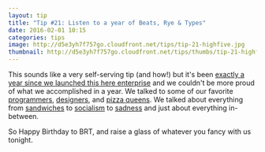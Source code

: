 ```yaml
---
layout: tip
title: "Tip #21: Listen to a year of Beats, Rye & Types"
date: 2016-02-01 10:15
categories: tips
image: http://d5e3yh7f757go.cloudfront.net/tips/tip-21-highfive.jpg
thumbnail: http://d5e3yh7f757go.cloudfront.net/tips/thumbs/tip-21-highfive.jpg
---
```

This sounds like a very self-serving tip (and how!) but it's been [exactly a year since we launched this here enterprise](http://beatsryetypes.com/episodes/2015/02/01/episode-1-first-experiences.html) and we couldn't be more proud of what we accomplished in a year. We talked to some of our favorite [programmers](http://beatsryetypes.com/episodes/2015/05/18/episode-16-fatherhood-with-andrew-gerrand.html), [designers](http://beatsryetypes.com/episodes/2015/09/21/episode-32-graphical-design-with-rob-carmichael-(aka-seen-studio).html), and [pizza queens](http://beatsryetypes.com/episodes/2015/05/26/episode-17-portland-pizza-with-sarah-minnick.html). We talked about everything from [sandwiches](http://beatsryetypes.com/episodes/2015/02/16/episode-3-sandwiches-are-the-best.html) to [socialism](http://beatsryetypes.com/episodes/2015/07/06/episode-23-free-as-in-free-puppy.html) to [sadness](http://beatsryetypes.com/episodes/2015/09/28/episode-33-on-failure.html) and just about everything in-between. 

So Happy Birthday to BRT, and raise a glass of whatever you fancy with us tonight.
